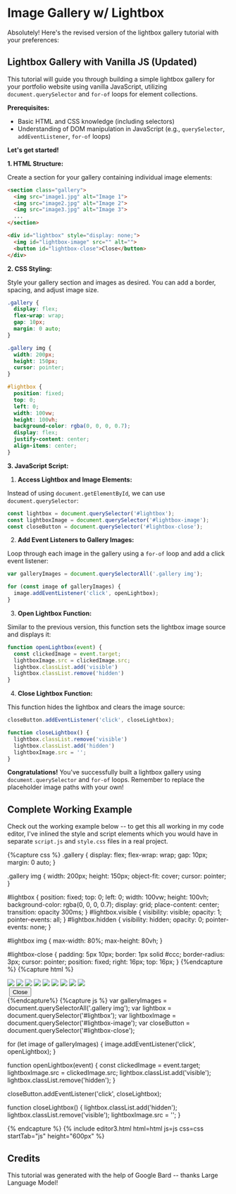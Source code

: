 # Image Gallery w/ Lightbox

Absolutely! Here's the revised version of the lightbox gallery tutorial with your preferences:

## Lightbox Gallery with Vanilla JS (Updated)

This tutorial will guide you through building a simple lightbox gallery for your portfolio website using vanilla JavaScript, utilizing `document.querySelector` and `for-of` loops for element collections.

**Prerequisites:**

* Basic HTML and CSS knowledge (including selectors)
* Understanding of DOM manipulation in JavaScript (e.g., `querySelector`, `addEventListener`, `for-of` loops)

**Let's get started!**

**1. HTML Structure:**

Create a section for your gallery containing individual image elements:

```html
<section class="gallery">
  <img src="image1.jpg" alt="Image 1">
  <img src="image2.jpg" alt="Image 2">
  <img src="image3.jpg" alt="Image 3">
  ...
</section>

<div id="lightbox" style="display: none;">
  <img id="lightbox-image" src="" alt="">
  <button id="lightbox-close">Close</button>
</div>
```

**2. CSS Styling:**

Style your gallery section and images as desired. You can add a border, spacing, and adjust image size.

```css
.gallery {
  display: flex;
  flex-wrap: wrap;
  gap: 10px;
  margin: 0 auto;
}

.gallery img {
  width: 200px;
  height: 150px;
  cursor: pointer;
}

#lightbox {
  position: fixed;
  top: 0;
  left: 0;
  width: 100vw;
  height: 100vh;
  background-color: rgba(0, 0, 0, 0.7);
  display: flex;
  justify-content: center;
  align-items: center;
}
```

**3. JavaScript Script:**

1. **Access Lightbox and Image Elements:**

Instead of using `document.getElementById`, we can use `document.querySelector`:

```javascript
const lightbox = document.querySelector('#lightbox');
const lightboxImage = document.querySelector('#lightbox-image');
const closeButton = document.querySelector('#lightbox-close');
```

2. **Add Event Listeners to Gallery Images:**

Loop through each image in the gallery using a `for-of` loop and add a click event listener:

```javascript
var galleryImages = document.querySelectorAll('.gallery img');

for (const image of galleryImages) {
  image.addEventListener('click', openLightbox);
}
```

3. **Open Lightbox Function:**

Similar to the previous version, this function sets the lightbox image source and displays it:

```javascript
function openLightbox(event) {
  const clickedImage = event.target;
  lightboxImage.src = clickedImage.src;
  lightbox.classList.add('visible')
  lightbox.classList.remove('hidden')
}
```

4. **Close Lightbox Function:**

This function hides the lightbox and clears the image source:

```javascript
closeButton.addEventListener('click', closeLightbox);

function closeLightbox() {
  lightbox.classList.remove('visible')
  lightbox.classList.add('hidden')
  lightboxImage.src = '';
}
```

**Congratulations!** You've successfully built a lightbox gallery using `document.querySelector` and `for-of` loops. Remember to replace the placeholder image paths with your own!

## Complete Working Example
Check out the working example below -- to get this all working in my code editor, I've inlined
the style and script elements which you would have in separate `script.js` and `style.css` files
in a real project.


{%capture css %}
.gallery {
  display: flex;
  flex-wrap: wrap;
  gap: 10px;
  margin: 0 auto;
}

.gallery img {
  width: 200px;
  height: 150px;
  object-fit: cover;
  cursor: pointer;
}

#lightbox {
  position: fixed;
  top: 0;
  left: 0;
  width: 100vw;
  height: 100vh;
  background-color: rgba(0, 0, 0, 0.7);
  display: grid;
  place-content: center; 
  transition: opacity 300ms; 
}
#lightbox.visible {
  visibility: visible;
  opacity: 1;
  pointer-events: all;
}
#lightbox.hidden {
  visibility: hidden;
  opacity: 0;
  pointer-events: none;
}

#lightbox img {
  max-width: 80%;
  max-height: 80vh;
}

#lightbox-close {
  padding: 5px 10px;
  border: 1px solid #ccc;
  border-radius: 3px;
  cursor: pointer;
  position: fixed;
  right: 16px;
  top: 16px;
}
{%endcapture %}
{%capture html %}
<section class="gallery">   
    <img src="https://picsum.photos/200/300">
    <img src="https://picsum.photos/800/1300">
    <img src="https://picsum.photos/1200/1300">
    <img src="https://picsum.photos/2000/3000">
    <img src="https://picsum.photos/2001/3008">
    <img src="https://picsum.photos/899/1698">
    <img src="https://picsum.photos/799/1448">
    <img src="https://picsum.photos/1999/1298">
    <img src="https://picsum.photos/899/1298">  
</section>

<div id="lightbox" class="hidden">
  <img id="lightbox-image" src="" alt="">
  <button id="lightbox-close">Close</button>
</div>
{%endcapture%}
{%capture js %}
var galleryImages = document.querySelectorAll('.gallery img');
var lightbox = document.querySelector('#lightbox');
var lightboxImage = document.querySelector('#lightbox-image');
var closeButton = document.querySelector('#lightbox-close');

for (let image of galleryImages) {
  image.addEventListener('click', openLightbox);
}

function openLightbox(event) {
  const clickedImage = event.target;    
  lightboxImage.src = clickedImage.src;
  lightbox.classList.add('visible');
  lightbox.classList.remove('hidden');
}

closeButton.addEventListener('click', closeLightbox);

function closeLightbox() {
  lightbox.classList.add('hidden');
  lightbox.classList.remove('visible');
  lightboxImage.src = '';
}


{% endcapture %}
{% include editor3.html html=html js=js css=css startTab="js" height="600px" %}

## Credits
This tutorial was generated with the help of Google Bard -- thanks Large Language Model!
